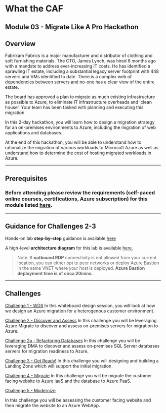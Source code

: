 # What the CAF

## Module 03 - Migrate Like A Pro Hackathon

## Overview

Fabrikam Fabrics is a major manufacturer and distributor of clothing and soft furnishing materials. The CTO, James Lynch, was hired 6 months ago with a mandate to address ever-increasing IT costs. He has identified a sprawling IT estate, including a substantial legacy server footprint with 448 servers and VMs identified to date. There is a complex web of dependencies between servers and no-one has a clear view of the entire estate.

The board has approved a plan to migrate as much existing infrastructure as possible to Azure, to eliminate IT infrastructure overheads and 'clean house'. Your team has been tasked with planning and executing this migration.

In this 2-day hackathon, you will learn how to design a migration strategy for an on-premises environments to Azure, including the migration of web applications and databases.

At the end of this hackathon, you will be able to understand how to rationalize the migration of various workloads to Microsoft Azure as well as understand how to determine the cost of hosting migrated workloads in Azure.

----

## Prerequisites

### Before attending please review the requirements (self-paced online courses, certifications, Azure subscription) for this module listed [here](/agenda-and-requirements.md).

---

## Guidance for Challenges 2-3

Hands-on lab **step-by-step** guidance is available [here](https://github.com/jonathan-vella/MCW-Line-of-business-application-migration/tree/master)

A high-level **architecture diagram** for this lab is available [here.](/learning_path_modules/03_migrate_like_a_pro/media/azmgiratelab_architecture.png)

> Note: If **outbound RDP** connectivity is not allowed from your current location, you can either opt to peer networks or deploy Azure Bastion in the same VNET where your host is deployed. **Azure Bastion deployment time is of circa 20mins.** 

---

## Challenges

[Challenge 1 - WDS](./challenges/challenge1.md)
In this whiteboard design session, you will look at how we design an Azure migration for a heterogenous customer environment.

[Challenge 2 - Discover and Assess](./challenges/challenge2.md)
In this challenge you will be leveraging Azure Migrate to discover and assess on-premises servers for migration to Azure.

[Challenge 2a - Refactoring Databases](./challenges/challenge2a.md)
In this challenge you will be leveraging DMA to discover and assess on-premises SQL Server databases servers for migration readiness to Azure.

[Challenge 3 - Get Ready!](./challenges/challenge3.md)
In this challenge you will designing and building a Landing Zone which will support the initial migration.

[Challenge 4 - Migrate](challenges/challenge4.md)
In this challenge you will be migrate the customer facing website to Azure IaaS and the database to Azure PaaS.

[Challenge 5 - Modernize](challenges/challenge5.md)

In this challenge you will be assessing the customer facing website and then migrate the website to an Azure WebApp.
